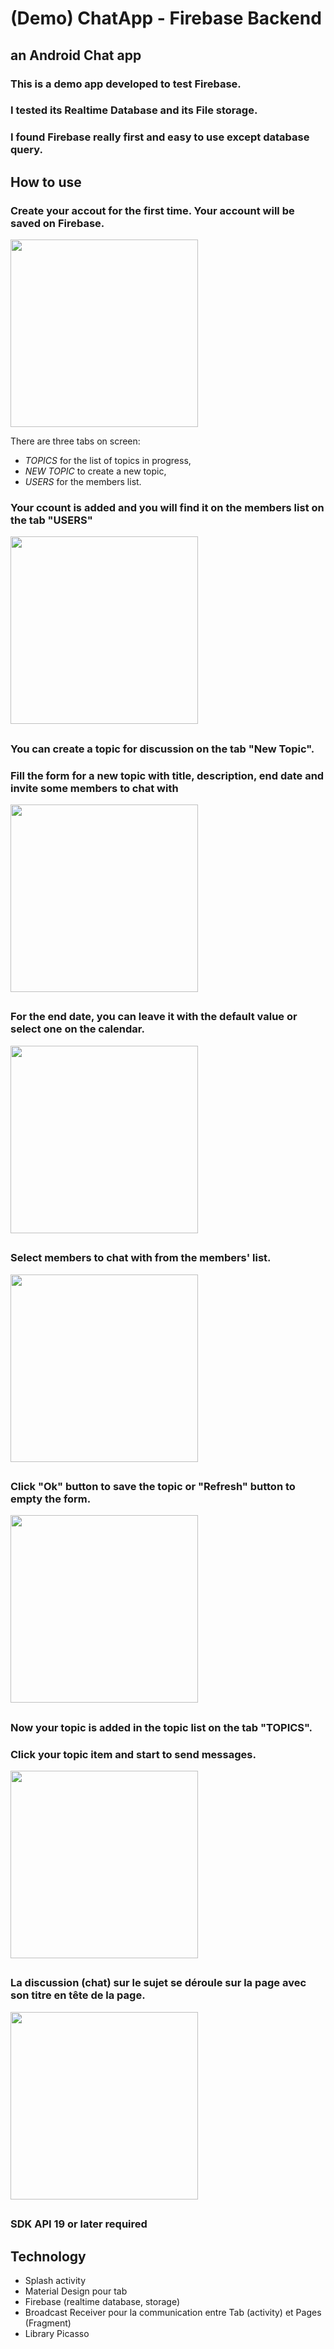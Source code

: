 # (Demo) ChatApp - Firebase Backend
## an Android Chat app ##
### This is a demo app developed to test Firebase. 
### I tested its Realtime Database and its File storage. 
### I found Firebase really first and easy to use except database query.

## How to use ##
### Create your accout for the first time. Your account will be saved on Firebase. ###


<img src="https://cloud.githubusercontent.com/assets/21304543/21225946/a2f193ea-c2d3-11e6-95d3-69c359a918b6.png" width="300"/>


There are three tabs on screen: 
 * *TOPICS* for the list of topics in progress,
 * *NEW TOPIC* to create a new topic,
 * *USERS* for the members list. 


### Your ccount is added and you will find it on the members list on the tab "USERS"

<img src="https://cloud.githubusercontent.com/assets/21304543/21225948/a2fcda52-c2d3-11e6-9f6c-585b5c237abc.png" width="300"/>

##
### You can create a topic for discussion on the tab "New Topic".
### Fill the form for a new topic with title, description, end date and invite some members to chat with

<img src="https://cloud.githubusercontent.com/assets/21304543/21225943/a2e28e40-c2d3-11e6-9344-f4eab101bc16.png" width="300"/>

##
### For the end date, you can leave it with the default value or select one on the calendar. 

<img src="https://cloud.githubusercontent.com/assets/21304543/21225951/a3120530-c2d3-11e6-9c72-35129f1c6024.png" width="300"/>

##
### Select members to chat with from the members' list.

<img src="https://cloud.githubusercontent.com/assets/21304543/21225944/a2e8ce9a-c2d3-11e6-86b6-a8f95b4b2f2e.png" width="300"/>

##
### Click "Ok" button to save the topic or "Refresh" button to empty the form.

<img src="https://cloud.githubusercontent.com/assets/21304543/21225945/a2eb2988-c2d3-11e6-9af6-4a0760282bae.png" width="300"/>

##
### Now your topic is added in the topic list on the tab "TOPICS".
### Click your topic item and start to send messages.

<img src="https://cloud.githubusercontent.com/assets/21304543/21225947/a2f7a8f2-c2d3-11e6-9374-f829bd499898.png" width="300"/>

##
### La discussion (chat) sur le sujet se déroule sur la page avec son titre en tête de la page.  

<img src="https://cloud.githubusercontent.com/assets/21304543/21225949/a302e0aa-c2d3-11e6-9d65-181a36cdc654.png" width="300"/>

##
### SDK API 19 or later required
##
## Technology 
- Splash activity
- Material Design pour tab
- Firebase (realtime database, storage)
- Broadcast Receiver pour la communication entre Tab (activity) et Pages (Fragment)
- Library Picasso 


